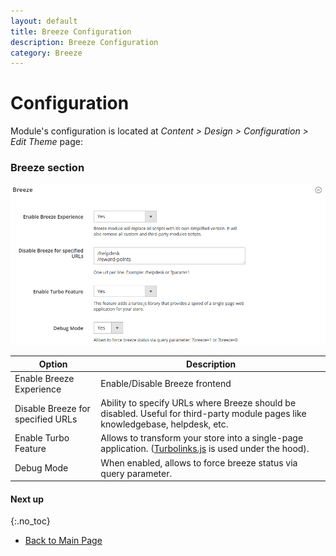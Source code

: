 ```yaml
---
layout: default
title: Breeze Configuration
description: Breeze Configuration
category: Breeze
---
```


# Configuration

Module's configuration is located at _Content > Design > Configuration > Edit Theme_
page:

### Breeze section

![General section](/images/m2/breeze/configuration.png)

Option                      | Description
----------------------------|------------
Enable Breeze Experience    | Enable/Disable Breeze frontend
Disable Breeze for specified URLs | Ability to specify URLs where Breeze should be disabled. Useful for third-party module pages like knowledgebase, helpdesk, etc.
Enable Turbo Feature        | Allows to transform your store into a single-page application. ([Turbolinks.js](https://github.com/turbolinks/turbolinks#turbolinks) is used under the hood).
Debug Mode                  | When enabled, allows to force breeze status via query parameter.

#### Next up
{:.no_toc}

 -  [Back to Main Page](/m2/extensions/breeze/)
